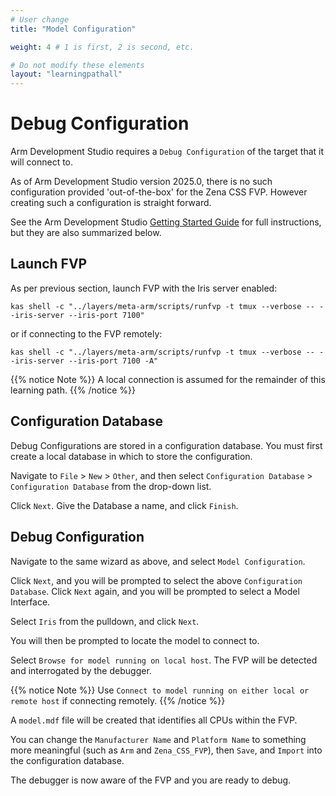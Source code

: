 ```yaml
---
# User change
title: "Model Configuration"

weight: 4 # 1 is first, 2 is second, etc.

# Do not modify these elements
layout: "learningpathall"
---
```


# Debug Configuration

Arm Development Studio requires a `Debug Configuration` of the target that it will connect to.

As of Arm Development Studio version 2025.0, there is no such configuration provided 'out-of-the-box' for the Zena CSS FVP. However creating such a configuration is straight forward.

See the Arm Development Studio [Getting Started Guide](https://developer.arm.com/documentation/101469/latest/Migrating-from-DS-5-to-Arm-Development-Studio/Connect-to-new-or-custom-models) for full instructions, but they are also summarized below.

## Launch FVP

As per previous section, launch FVP with the Iris server enabled:

```command
kas shell -c "../layers/meta-arm/scripts/runfvp -t tmux --verbose -- --iris-server --iris-port 7100"
```
or if connecting to the FVP remotely:

```command
kas shell -c "../layers/meta-arm/scripts/runfvp -t tmux --verbose -- --iris-server --iris-port 7100 -A"
```
{{% notice Note %}}
A local connection is assumed for the remainder of this learning path.
{{% /notice %}}

## Configuration Database

Debug Configurations are stored in a configuration database. You must first create a local database in which to store the configuration.

Navigate to `File` > `New` > `Other`, and then select `Configuration Database` > `Configuration Database` from the drop-down list.

Click `Next`. Give the Database a name, and click `Finish`.

## Debug Configuration

Navigate to the same wizard as above, and select `Model Configuration`.

Click `Next`, and you will be prompted to select the above `Configuration Database`. Click `Next` again, and you will be prompted to select a Model Interface.

Select `Iris` from the pulldown, and click `Next`.

You will then be prompted to locate the model to connect to.

Select `Browse for model running on local host`. The FVP will be detected and interrogated by the debugger.

{{% notice Note %}}
Use `Connect to model running on either local or remote host` if connecting remotely.
{{% /notice %}}

A `model.mdf` file will be created that identifies all CPUs within the FVP.

You can change the `Manufacturer Name` and `Platform Name` to something more meaningful (such as `Arm` and `Zena_CSS_FVP`), then `Save`, and `Import` into the configuration database.

The debugger is now aware of the FVP and you are ready to debug.
